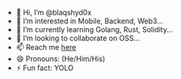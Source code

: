 - 👋 Hi, I’m @blaqshyd0x
- 👀 I’m interested in Mobile, Backend, Web3...
- 🌱 I’m currently learning Golang, Rust, Solidity...
- 💞️ I’m looking to collaborate on OSS...
- 📫 Reach me [here](ayodele.dart@gmail.com)
- 😄 Pronouns: (He/Him/His)
- ⚡ Fun fact: YOLO

<!---
blaqshyd0x/blaqshyd0x is a ✨ special ✨ repository because its `README.md` (this file) appears on your GitHub profile.
You can click the Preview link to take a look at your changes.
--->
